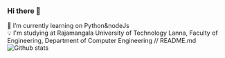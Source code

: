 ### Hi there 👋

🌱 I’m currently learning on  Python&nodeJs
<br>
💡 I'm studying at Rajamangala University of Technology Lanna, Faculty of Engineering, Department of Computer Engineering
// README.md
![Github stats](https://github-readme-stats.vercel.app/api?username=AphinanHongpong&theme=highcontrast&show_icons=true&count_private=true)
<!--
**AphinanHongpong/AphinanHongpong** is a ✨ _special_ ✨ repository because its `README.md` (this file) appears on your GitHub profile.

Here are some ideas to get you started:

- 🔭 I’m currently working on ...
- 🌱 I’m currently learning ...
- 👯 I’m looking to collaborate on ...
- 🤔 I’m looking for help with ...
- 💬 Ask me about ...
- 📫 How to reach me: ...
- 😄 Pronouns: ...
- ⚡ Fun fact: ...
-->
